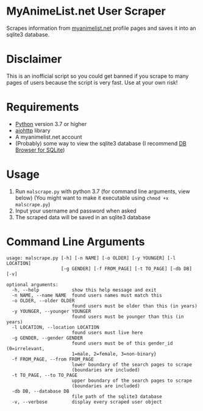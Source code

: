 # MyAnimeList.net User Scraper
Scrapes information from [myanimelist.net](https://myanimelist.net/) profile pages and saves it into an sqlite3 database.
# Disclaimer
This is an inofficial script so you could get banned if you scrape to many pages of users because the script is very fast.
Use at your own risk!
# Requirements
* [Python](https://www.python.org/) version 3.7 or higher
* [aiohttp](https://pypi.org/project/aiohttp/) library
* A myanimelist.net account
* (Probably) some way to view the sqlite3 database (I recommend [DB Browser for SQLite](https://sqlitebrowser.org/))
# Usage
1. Run `malscrape.py` with python 3.7 (for command line arguments, view below) (You might want to make it executable using `chmod +x malscrape.py`)
2. Input your username and password when asked
3. The scraped data will be saved in an sqlite3 database
# Command Line Arguments
```
usage: malscrape.py [-h] [-n NAME] [-o OLDER] [-y YOUNGER] [-l LOCATION]
                    [-g GENDER] [-f FROM_PAGE] [-t TO_PAGE] [-db DB] [-v]

optional arguments:
  -h, --help            show this help message and exit
  -n NAME, --name NAME  found users names must match this
  -o OLDER, --older OLDER
                        found users must be older than this (in years)
  -y YOUNGER, --younger YOUNGER
                        found users must be younger than this (in years)
  -l LOCATION, --location LOCATION
                        found users must live here
  -g GENDER, --gender GENDER
                        found users must be of this gender_id (0=irrelevant,
                        1=male, 2=female, 3=non-binary}
  -f FROM_PAGE, --from FROM_PAGE
                        lower boundary of the search pages to scrape
                        (boundaries are included)
  -t TO_PAGE, --to TO_PAGE
                        upper boundary of the search pages to scrape
                        (boundaries are included)
  -db DB, --database DB
                        file path of the sqlite3 database
  -v, --verbose         display every scraped user object
```
